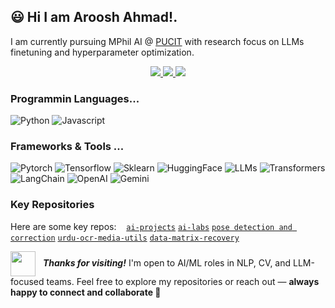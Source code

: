 ## 😃 Hi I am Aroosh Ahmad!.
I am currently pursuing MPhil AI @ [PUCIT](https://www.pu.edu.pk/) with research focus on LLMs finetuning and hyperparameter optimization.

<p align="center">

<a href="https://linkedin.com/in/arushahmd">
<img src="https://img.shields.io/badge/in-LinkedIn-0077B5?style=flat" />
</a>
<a href="https://github.com/arushahmd">
<img src="https://img.shields.io/badge/GitHub-181717?style=flat&logo=github&logoColor=white" />
</a>
<!-- <a href="https://www.kaggle.com/arooshahmadds">
<img src="https://img.shields.io/badge/Kaggle-20BEFF?style=flat&logo=kaggle&logoColor=white" />
</a> -->
<a href="https://www.hackerrank.com/profile/arooshahmad_data">
<img src="https://img.shields.io/badge/HackerRank-24292F?style=flat&logo=hackerrank&logoColor=white" />
</a>
</p>

### Programmin Languages... 
![Python](https://img.shields.io/badge/py-Python-3776AB?style=flat&logo=python&logoColor=white)
![Javascript](https://img.shields.io/badge/js-JavaScript-F7DF1E?style=flat&logo=javascript)
### Frameworks & Tools ...
![Pytorch](https://img.shields.io/badge/pt-PyTorch-EE4C2C?style=flat&logo=pytorch)
![Tensorflow](https://img.shields.io/badge/tf-TensorFlow-FF6F00?style=flat&logo=tensorflow)
![Sklearn](https://img.shields.io/badge/.-SkLearn-F7931E?style=flat&logo=scikit-learn)
![HuggingFace](https://img.shields.io/badge/🤗-HuggingFace-FFD21F?style=flat)
![LLMs](https://img.shields.io/badge/LLMs-GPT--BERT-informational?style=flat&logo=openai&logoColor=white)
![Transformers](https://img.shields.io/badge/🤖-Transformers-informational?style=flat)
![LangChain](https://img.shields.io/badge/LangChain-Framework-informational?style=flat&logo=langChain)
![OpenAI](https://img.shields.io/badge/OpenAI-API-informational?style=flat&logo=openAI)
![Gemini](https://img.shields.io/badge/Gemini-API-informational?style=flat&logo=googleGemini)

### Key Repositories
Here are some key repos: &nbsp;&nbsp;
[`ai-projects`](https://github.com/arushahmd/ai-projects) 
[`ai-labs`](https://github.com/arushahmd/ai-labs)
[`pose detection and correction`](https://github.com/arushahmd/pose-estimation-correction-ui-emgucv) 
[`urdu-ocr-media-utils`](https://github.com/arushahmd/urdu-ocr-media-utils)
[`data-matrix-recovery`](https://github.com/arushahmd/datamatrix-recovery)

<p align="left">
<span>
<img src="https://media.giphy.com/media/LnQjpWaON8nhr21vNW/giphy.gif" width="40" style="vertical-align: middle; margin-right: 8px;" />
<em><b>Thanks for visiting!</b></em> I'm open to AI/ML roles in NLP, CV, and LLM-focused teams.
Feel free to explore my repositories or reach out — <strong>always happy to connect and collaborate 🤝</strong>
</span>
</p>







  
